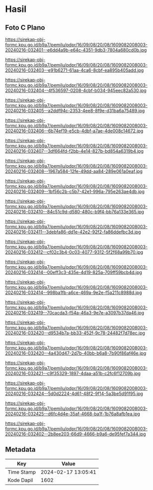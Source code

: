# Hasil

## Foto C Plano

https://sirekap-obj-formc.kpu.go.id/b9a7/pemilu/pdpr/16/09/08/20/08/1609082008003-20240216-032401--e6dd4a9b-e64c-4351-9db3-7804a680cd0b.jpg

https://sirekap-obj-formc.kpu.go.id/b9a7/pemilu/pdpr/16/09/08/20/08/1609082008003-20240216-032403--e91b6271-61aa-4ca6-8cbf-ea895b405add.jpg

https://sirekap-obj-formc.kpu.go.id/b9a7/pemilu/pdpr/16/09/08/20/08/1609082008003-20240216-032404--4f536597-0208-4cbf-b034-945eec82a530.jpg

https://sirekap-obj-formc.kpu.go.id/b9a7/pemilu/pdpr/16/09/08/20/08/1609082008003-20240216-032405--a2ddf94c-2353-4ee8-8f9e-d31ba6a75489.jpg

https://sirekap-obj-formc.kpu.go.id/b9a7/pemilu/pdpr/16/09/08/20/08/1609082008003-20240216-032406--6b74ef19-e5cb-4dbf-a7ae-4de008c14672.jpg

https://sirekap-obj-formc.kpu.go.id/b9a7/pemilu/pdpr/16/09/08/20/08/1609082008003-20240216-032407--3df664fd-f2bb-4e14-827b-bd854a6319b4.jpg

https://sirekap-obj-formc.kpu.go.id/b9a7/pemilu/pdpr/16/09/08/20/08/1609082008003-20240216-032408--1967a584-12fe-49dd-aa84-289e061a0eaf.jpg

https://sirekap-obj-formc.kpu.go.id/b9a7/pemilu/pdpr/16/09/08/20/08/1609082008003-20240216-032409--1bf56c2b-c5b7-42e1-996a-795e263ae4db.jpg

https://sirekap-obj-formc.kpu.go.id/b9a7/pemilu/pdpr/16/09/08/20/08/1609082008003-20240216-032410--84c51c9d-d580-480c-b9f4-bb76a133e365.jpg

https://sirekap-obj-formc.kpu.go.id/b9a7/pemilu/pdpr/16/09/08/20/08/1609082008003-20240216-032411--3debfa86-dd1e-42e2-92f2-fa86ddefbc3d.jpg

https://sirekap-obj-formc.kpu.go.id/b9a7/pemilu/pdpr/16/09/08/20/08/1609082008003-20240216-032412--cf02c3b4-0c03-4077-9312-5f2f68a99b70.jpg

https://sirekap-obj-formc.kpu.go.id/b9a7/pemilu/pdpr/16/09/08/20/08/1609082008003-20240216-032414--00eff3c3-435e-4d19-825a-709ff59bcb4d.jpg

https://sirekap-obj-formc.kpu.go.id/b9a7/pemilu/pdpr/16/09/08/20/08/1609082008003-20240216-032414--998ba1fb-a6ce-469a-9e2e-f5a211c8988d.jpg

https://sirekap-obj-formc.kpu.go.id/b9a7/pemilu/pdpr/16/09/08/20/08/1609082008003-20240216-032419--70cacda3-f54a-46a3-9e7e-a3097b37da46.jpg

https://sirekap-obj-formc.kpu.go.id/b9a7/pemilu/pdpr/16/09/08/20/08/1609082008003-20240216-032420--d9534b7a-bb33-452f-9c78-24482f7d78ec.jpg

https://sirekap-obj-formc.kpu.go.id/b9a7/pemilu/pdpr/16/09/08/20/08/1609082008003-20240216-032420--4a430d47-2d7b-40bb-b6a8-7b90f86af46e.jpg

https://sirekap-obj-formc.kpu.go.id/b9a7/pemilu/pdpr/16/09/08/20/08/1609082008003-20240216-032421--c9f35329-1897-4daa-a51b-c2fc6f12709b.jpg

https://sirekap-obj-formc.kpu.go.id/b9a7/pemilu/pdpr/16/09/08/20/08/1609082008003-20240216-032424--5d0d2224-4d61-48f2-9f14-5a3be5d91f95.jpg

https://sirekap-obj-formc.kpu.go.id/b9a7/pemilu/pdpr/16/09/08/20/08/1609082008003-20240216-032425--d6fc4d4e-35af-4668-ba1f-1b76a8afb1ea.jpg

https://sirekap-obj-formc.kpu.go.id/b9a7/pemilu/pdpr/16/09/08/20/08/1609082008003-20240216-032402--2b8ee203-66d9-4666-b9a6-de95fef7a344.jpg


## Metadata

| Key        | Value               |
| ---------- | ------------------- |
| Time Stamp | 2024-02-17 13:05:41 |
| Kode Dapil | 1602                |



